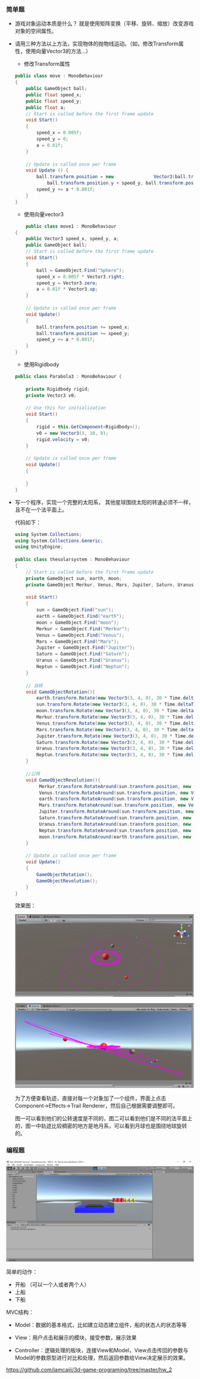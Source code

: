### 简单题

- 游戏对象运动本质是什么？
	就是使用矩阵变换（平移、旋转、缩放）改变游戏对象的空间属性。
	
- 请用三种方法以上方法，实现物体的抛物线运动。（如，修改Transform属性，使用向量Vector3的方法…）
	* 修改Transform属性
	```c#
	public class move : MonoBehaviour
	{
	    public GameObject ball;
	    public float speed_x;
	    public float speed_y; 
	    public float a;
	    // Start is called before the first frame update
	    void Start()
	    {
	        speed_x = 0.005f;
	        speed_y = 0;
	        a = 0.01f;
	    }

	    // Update is called once per frame
	    void Update () {
	        ball.transform.position = new 				Vector3(ball.transform.position.x + speed_x, 
	            ball.transform.position.y + speed_y, ball.transform.position.z);
	        speed_y += a * 0.001f; 
	    }
	}
	```
	* 使用向量vector3
	```c#
		public class move1 : MonoBehaviour
	{
	    public Vector3 speed_x, speed_y, a;
	    public GameObject ball;
	    // Start is called before the first frame update
	    void Start()
	    {
	        ball = GameObject.Find("Sphere");
	        speed_x = 0.005f * Vector3.right;
	        speed_y = Vector3.zero;
	        a = 0.01f * Vector3.up;
	    }

	    // Update is called once per frame
	    void Update()
	    {
	        ball.transform.position += speed_x;
	        ball.transform.position += speed_y;
	        speed_y += a * 0.001f;
	    }
	}
	```
	
	- 使用Rigidbody
	
	```c#
	public class Parabola3 : MonoBehaviour {
	
	    private Rigidbody rigid;
	    private Vector3 v0;
	
	    // Use this for initialization
	    void Start()
	    {
	        rigid = this.GetComponent<Rigidbody>();
	        v0 = new Vector3(3, 10, 0);
	        rigid.velocity = v0;
	    }
	
	    // Update is called once per frame
	    void Update()
	    {
	
	    }
	}
	```
	
- 写一个程序，实现一个完整的太阳系， 其他星球围绕太阳的转速必须不一样，且不在一个法平面上。

  代码如下：

  ```c#
  using System.Collections;
  using System.Collections.Generic;
  using UnityEngine;
  
  public class thesolarsystem : MonoBehaviour
  {
      // Start is called before the first frame update
      private GameObject sun, earth, moon;
      private GameObject Merkur, Venus, Mars, Jupiter, Saturn, Uranus, Neptun;
  
      void Start()
      {
          sun = GameObject.Find("sun");
          earth = GameObject.Find("earth");
          moon = GameObject.Find("moon");
          Merkur = GameObject.Find("Merkur");
          Venus = GameObject.Find("Venus");
          Mars = GameObject.Find("Mars");
          Jupiter = GameObject.Find("Jupiter");
          Saturn = GameObject.Find("Saturn");
          Uranus = GameObject.Find("Uranus");
          Neptun = GameObject.Find("Neptun");
      }
  
      // 自转
      void GameObjectRotation(){
          earth.transform.Rotate(new Vector3(3, 4, 0), 30 * Time.deltaTime);
          sun.transform.Rotate(new Vector3(3, 4, 0), 30 * Time.deltaTime);
          moon.transform.Rotate(new Vector3(3, 4, 0), 30 * Time.deltaTime);
          Merkur.transform.Rotate(new Vector3(3, 4, 0), 30 * Time.deltaTime);
          Venus.transform.Rotate(new Vector3(3, 4, 0), 30 * Time.deltaTime);
          Mars.transform.Rotate(new Vector3(3, 4, 0), 30 * Time.deltaTime);
          Jupiter.transform.Rotate(new Vector3(3, 4, 0), 30 * Time.deltaTime);
          Saturn.transform.Rotate(new Vector3(3, 4, 0), 30 * Time.deltaTime);
          Uranus.transform.Rotate(new Vector3(3, 4, 0), 30 * Time.deltaTime);
          Neptun.transform.Rotate(new Vector3(3, 4, 0), 30 * Time.deltaTime);
      }
  
      //公转
      void GameObjectRevolution(){
           Merkur.transform.RotateAround(sun.transform.position, new Vector3(-1,6,0), 61 * Time.deltaTime);
           Venus.transform.RotateAround(sun.transform.position, new Vector3(-1,7,0), 52 * Time.deltaTime);
           earth.transform.RotateAround(sun.transform.position, new Vector3(0,1,0), 43 * Time.deltaTime);
           Mars.transform.RotateAround(sun.transform.position, new Vector3(1,7,0), 34 * Time.deltaTime);
           Jupiter.transform.RotateAround(sun.transform.position, new Vector3(1,6,0), 22 * Time.deltaTime);
           Saturn.transform.RotateAround(sun.transform.position, new Vector3(1,5,0), 17 * Time.deltaTime);
           Uranus.transform.RotateAround(sun.transform.position, new Vector3(1,4,0), 11 * Time.deltaTime);
           Neptun.transform.RotateAround(sun.transform.position, new Vector3(1,3,0), 7 * Time.deltaTime);
           moon.transform.RotateAround(earth.transform.position, new Vector3(1,2,0), 7 * Time.deltaTime);
      }
  
      // Update is called once per frame
      void Update()
      {   
          GameObjectRotation();
          GameObjectRevolution();
      }
  }
  
  ```

  效果图：

  ![](../asset/hw2/1.PNG)

  ![](../asset/hw2/2.PNG)

  为了方便查看轨迹，直接对每一个对象加了一个组件，界面上点击Component->Effects->Trail Renderer，然后自己根据需要调整即可。

  图一可以看到他们的公转速度是不同的，图二可以看到他们是不同的法平面上的，图一中轨迹比较稠密的地方是地月系，可以看到月球也是围绕地球旋转的。

### 编程题

![1569078996023](../asset/hw2/3.png)

简单的动作：

- 开船 （可以一个人或者两个人）
- 上船
- 下船

MVC结构：

- Model：数据的基本格式，比如建立动态建立组件，船的状态人的状态等等

- View：用户点击和展示的模块，接受参数，展示效果

- Controller：逻辑处理的板块，连接View和Model，View点击传回的参数与Model的参数原型进行对比和处理，然后返回参数给View决定展示的效果。

[<https://github.com/iamcaiji/3d-game-programing/tree/master/hw_2>](！！！！代码&视频！！！！)

